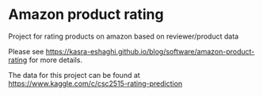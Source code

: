 # Amazon product rating
 Project for rating products on amazon based on reviewer/product data

Please see https://kasra-eshaghi.github.io/blog/software/amazon-product-rating for more details.

The data for this project can be found at https://www.kaggle.com/c/csc2515-rating-prediction 